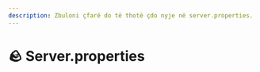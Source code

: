 ```yaml
---
description: Zbuloni çfarë do të thotë çdo nyje në server.properties.
---
```


# 🪨 Server.properties
